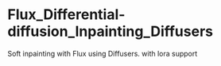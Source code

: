 # Flux_Differential-diffusion_Inpainting_Diffusers
 Soft inpainting with Flux using Diffusers. with lora support
